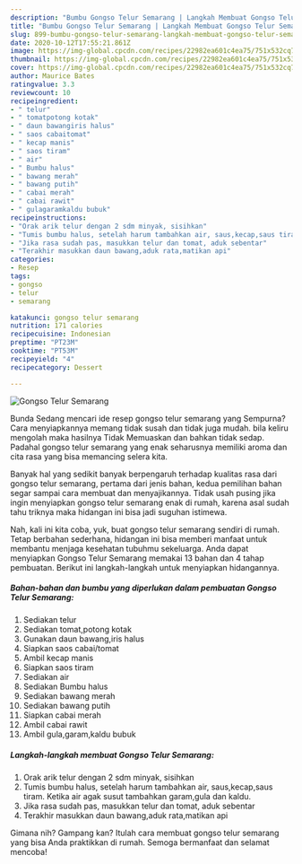 ```yaml
---
description: "Bumbu Gongso Telur Semarang | Langkah Membuat Gongso Telur Semarang Yang Bisa Manjain Lidah"
title: "Bumbu Gongso Telur Semarang | Langkah Membuat Gongso Telur Semarang Yang Bisa Manjain Lidah"
slug: 899-bumbu-gongso-telur-semarang-langkah-membuat-gongso-telur-semarang-yang-bisa-manjain-lidah
date: 2020-10-12T17:55:21.861Z
image: https://img-global.cpcdn.com/recipes/22982ea601c4ea75/751x532cq70/gongso-telur-semarang-foto-resep-utama.jpg
thumbnail: https://img-global.cpcdn.com/recipes/22982ea601c4ea75/751x532cq70/gongso-telur-semarang-foto-resep-utama.jpg
cover: https://img-global.cpcdn.com/recipes/22982ea601c4ea75/751x532cq70/gongso-telur-semarang-foto-resep-utama.jpg
author: Maurice Bates
ratingvalue: 3.3
reviewcount: 10
recipeingredient:
- " telur"
- " tomatpotong kotak"
- " daun bawangiris halus"
- " saos cabaitomat"
- " kecap manis"
- " saos tiram"
- " air"
- " Bumbu halus"
- " bawang merah"
- " bawang putih"
- " cabai merah"
- " cabai rawit"
- " gulagaramkaldu bubuk"
recipeinstructions:
- "Orak arik telur dengan 2 sdm minyak, sisihkan"
- "Tumis bumbu halus, setelah harum tambahkan air, saus,kecap,saus tiram. Ketika air agak susut tambahkan garam,gula dan kaldu."
- "Jika rasa sudah pas, masukkan telur dan tomat, aduk sebentar"
- "Terakhir masukkan daun bawang,aduk rata,matikan api"
categories:
- Resep
tags:
- gongso
- telur
- semarang

katakunci: gongso telur semarang 
nutrition: 171 calories
recipecuisine: Indonesian
preptime: "PT23M"
cooktime: "PT53M"
recipeyield: "4"
recipecategory: Dessert

---
```



![Gongso Telur Semarang](https://img-global.cpcdn.com/recipes/22982ea601c4ea75/751x532cq70/gongso-telur-semarang-foto-resep-utama.jpg)

Bunda Sedang mencari ide resep gongso telur semarang yang Sempurna? Cara menyiapkannya memang tidak susah dan tidak juga mudah. bila keliru mengolah maka hasilnya Tidak Memuaskan dan bahkan tidak sedap. Padahal gongso telur semarang yang enak seharusnya memiliki aroma dan cita rasa yang bisa memancing selera kita.



Banyak hal yang sedikit banyak berpengaruh terhadap kualitas rasa dari gongso telur semarang, pertama dari jenis bahan, kedua pemilihan bahan segar sampai cara membuat dan menyajikannya. Tidak usah pusing jika ingin menyiapkan gongso telur semarang enak di rumah, karena asal sudah tahu triknya maka hidangan ini bisa jadi suguhan istimewa.


Nah, kali ini kita coba, yuk, buat gongso telur semarang sendiri di rumah. Tetap berbahan sederhana, hidangan ini bisa memberi manfaat untuk membantu menjaga kesehatan tubuhmu sekeluarga. Anda dapat menyiapkan Gongso Telur Semarang memakai 13 bahan dan 4 tahap pembuatan. Berikut ini langkah-langkah untuk menyiapkan hidangannya.

<!--inarticleads1-->

##### Bahan-bahan dan bumbu yang diperlukan dalam pembuatan Gongso Telur Semarang:

1. Sediakan  telur
1. Sediakan  tomat,potong kotak
1. Gunakan  daun bawang,iris halus
1. Siapkan  saos cabai/tomat
1. Ambil  kecap manis
1. Siapkan  saos tiram
1. Sediakan  air
1. Sediakan  Bumbu halus
1. Sediakan  bawang merah
1. Sediakan  bawang putih
1. Siapkan  cabai merah
1. Ambil  cabai rawit
1. Ambil  gula,garam,kaldu bubuk




<!--inarticleads2-->

##### Langkah-langkah membuat Gongso Telur Semarang:

1. Orak arik telur dengan 2 sdm minyak, sisihkan
1. Tumis bumbu halus, setelah harum tambahkan air, saus,kecap,saus tiram. Ketika air agak susut tambahkan garam,gula dan kaldu.
1. Jika rasa sudah pas, masukkan telur dan tomat, aduk sebentar
1. Terakhir masukkan daun bawang,aduk rata,matikan api




Gimana nih? Gampang kan? Itulah cara membuat gongso telur semarang yang bisa Anda praktikkan di rumah. Semoga bermanfaat dan selamat mencoba!
